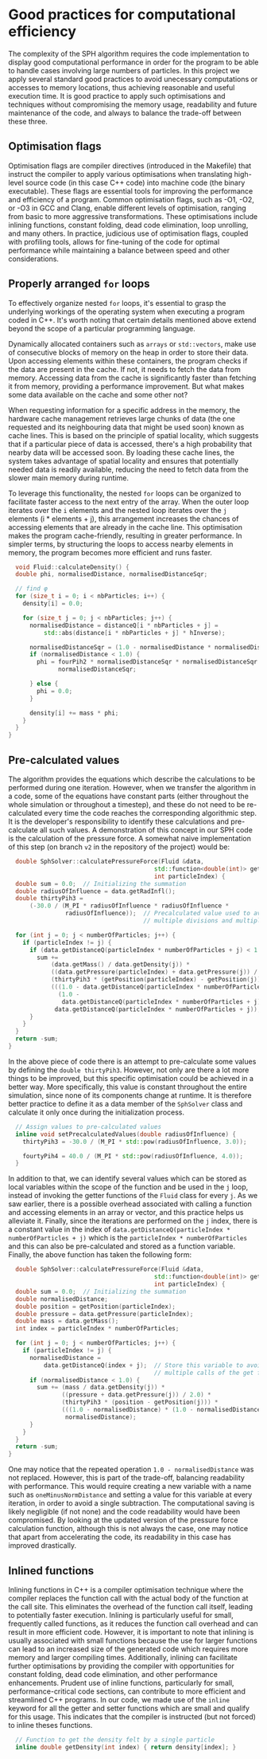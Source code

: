 # Good practices for computational efficiency

The complexity of the SPH algorithm requires the code implementation to display good computational performance in order for the program to be able to handle cases involving large numbers of particles. In this project we apply several standard good practices to avoid unecessary computations or accesses to memory locations, thus achieving reasonable and useful execution time. It is good practice to apply such optimisations and techniques without compromising the memory usage, readability and future maintenance of the code, and always to balance the trade-off between these three.

## Optimisation flags

Optimisation flags are compiler directives (introduced in the Makefile) that instruct the compiler to apply various optimisations when translating high-level source code (in this case C++ code) into machine code (the binary executable). These flags are essential tools for improving the performance and efficiency of a program. Common optimisation flags, such as -O1, -O2, or -O3 in GCC and Clang, enable different levels of optimisation, ranging from basic to more aggressive transformations. These optimisations include inlining functions, constant folding, dead code elimination, loop unrolling, and many others. In practice, judicious use of optimisation flags, coupled with profiling tools, allows for fine-tuning of the code for optimal performance while maintaining a balance between speed and other considerations.

## Properly arranged `for` loops

To effectively organize nested `for` loops, it's essential to grasp the underlying workings of the operating system when executing a program coded in C++. It's worth noting that certain details mentioned above extend beyond the scope of a particular programming language.

Dynamically allocated containers such as ```arrays``` or ```std::vectors```, make use of consecutive blocks of memory on the heap in order to store their data. Upon accessing elements within these containers, the program checks if the data are present in the cache. If not, it needs to fetch the data from memory. Accessing data from the cache is significantly faster than fetching it from memory, providing a performance improvement. But what makes some data available on the cache and some other not?

When requesting information for a specific address in the memory, the hardware cache management retrieves large chunks of data (the one requested and its neighbouring data that might be used soon) known as cache lines. This is based on the principle of spatial locality, which suggests that if a particular piece of data is accessed, there's a high probability that nearby data will be accessed soon. By loading these cache lines, the system takes advantage of spatial locality and ensures that potentially needed data is readily available, reducing the need to fetch data from the slower main memory during runtime.

To leverage this functionality, the nested `for` loops can be organized to facilitate faster access to the next entry of the array. When the outer loop iterates over the `i` elements and the nested loop iterates over the `j` elements (i * elements + j), this arrangement increases the chances of accessing elements that are already in the cache line. This optimisation makes the program cache-friendly, resulting in greater performance. In simpler terms, by structuring the loops to access nearby elements in memory, the program becomes more efficient and runs faster.

```cpp
  void Fluid::calculateDensity() {
  double phi, normalisedDistance, normalisedDistanceSqr;

  // find φ
  for (size_t i = 0; i < nbParticles; i++) {
    density[i] = 0.0;

    for (size_t j = 0; j < nbParticles; j++) {
      normalisedDistance = distanceQ[i * nbParticles + j] =
          std::abs(distance[i * nbParticles + j] * hInverse);

      normalisedDistanceSqr = (1.0 - normalisedDistance * normalisedDistance);
      if (normalisedDistance < 1.0) {
        phi = fourPih2 * normalisedDistanceSqr * normalisedDistanceSqr *
              normalisedDistanceSqr;

      } else {
        phi = 0.0;
      }

      density[i] += mass * phi;
    }
  }
}
```

## Pre-calculated values

The algorithm provides the equations which describe the calculations to be performed during one iteration. However, when we transfer the algorithm in a code, some of the equations have constant parts (either throughout the whole simulation or throughout a timestep), and these do not need to be re-calculated every time the code reaches the corresponding algorithmic step. It is the developer's responsibility to identify these calculations and pre-calculate all such values. A demonstration of this concept in our SPH code is the calculation of the pressure force. A somewhat naive implementation of this step (on branch `v2` in the repository of the project) would be:

```cpp
  double SphSolver::calculatePressureForce(Fluid &data,
                                         std::function<double(int)> getPosition,
                                         int particleIndex) {
  double sum = 0.0;  // Initializing the summation
  double radiusOfInfluence = data.getRadInfl();
  double thirtyPih3 =
      (-30.0 / (M_PI * radiusOfInfluence * radiusOfInfluence *
                radiusOfInfluence));  // Precalculated value used to avoid
                                      // multiple divisions and multiplications

  for (int j = 0; j < numberOfParticles; j++) {
    if (particleIndex != j) {
      if (data.getDistanceQ(particleIndex * numberOfParticles + j) < 1.0) {
        sum +=
            (data.getMass() / data.getDensity(j)) *
            ((data.getPressure(particleIndex) + data.getPressure(j)) / 2.0) *
            (thirtyPih3 * (getPosition(particleIndex) - getPosition(j))) *
            (((1.0 - data.getDistanceQ(particleIndex * numberOfParticles + j)) *
              (1.0 -
               data.getDistanceQ(particleIndex * numberOfParticles + j))) /
             data.getDistanceQ(particleIndex * numberOfParticles + j));
      }
    }
  }
  return -sum;
}
```

In the above piece of code there is an attempt to pre-calculate some values by defining the `double thirtyPih3`. However, not only are there a lot more things to be improved, but this specific optimisation could be achieved in a better way. More specifically, this value is constant throughout the entire simulation, since none of its components change at runtime. It is therefore better practice to define it as a data member of the `SphSolver` class and calculate it only once during the initialization process.

```cpp
  // Assign values to pre-calculated values
  inline void setPrecalculatedValues(double radiusOfInfluence) {
    thirtyPih3 = -30.0 / (M_PI * std::pow(radiusOfInfluence, 3.0));

    fourtyPih4 = 40.0 / (M_PI * std::pow(radiusOfInfluence, 4.0));
  }
```

In addition to that, we can identify several values which can be stored as local variables within the scope of the function and be used in the `j` loop, instead of invoking the getter functions of the `Fluid` class for every `j`. As we saw earlier, there is a possible overhead associated with calling a function and accessing elements in an array or vector, and this practice helps us alleviate it. Finally, since the iterations are performed on the `j` index, there is a constant value in the index of `data.getDistanceQ(particleIndex * numberOfParticles + j)` which is the `particleIndex * numberOfParticles` and this can also be pre-calculated and stored as a function variable. Finally, the above function has taken the following form:

```cpp
  double SphSolver::calculatePressureForce(Fluid &data,
                                         std::function<double(int)> getPosition,
                                         int particleIndex) {
  double sum = 0.0;  // Initializing the summation
  double normalisedDistance;
  double position = getPosition(particleIndex);
  double pressure = data.getPressure(particleIndex);
  double mass = data.getMass();
  int index = particleIndex * numberOfParticles;

  for (int j = 0; j < numberOfParticles; j++) {
    if (particleIndex != j) {
      normalisedDistance =
          data.getDistanceQ(index + j);  // Store this variable to avoid
                                         // multiple calls of the get function
      if (normalisedDistance < 1.0) {
        sum += (mass / data.getDensity(j)) *
               ((pressure + data.getPressure(j)) / 2.0) *
               (thirtyPih3 * (position - getPosition(j))) *
               (((1.0 - normalisedDistance) * (1.0 - normalisedDistance)) /
                normalisedDistance);
      }
    }
  }
  return -sum;
}
```

One may notice that the repeated operation `1.0 - normalisedDistance` was not replaced. However, this is part of the trade-off, balancing readability with performance. This would require creating a new variable with a name such as `oneMinusNormDistance` and setting a value for this variable at every iteration, in order to avoid a single subtraction. The computational saving is likely negligible (if not none) and the code readability would have been compromised. By looking at the updated version of the pressure force calculation function, although this is not always the case, one may notice that apart from accelerating the code, its readability in this case has improved drastically.

## Inlined functions

Inlining functions in C++ is a compiler optimisation technique where the compiler replaces the function call with the actual body of the function at the call site. This eliminates the overhead of the function call itself, leading to potentially faster execution. Inlining is particularly useful for small, frequently called functions, as it reduces the function call overhead and can result in more efficient code. However, it is important to note that inlining is usually associated with small functions because the use for larger functions can lead to an increased size of the generated code which requires more memory and larger compiling times. Additionally, inlining can facilitate further optimisations by providing the compiler with opportunities for constant folding, dead code elimination, and other performance enhancements. Prudent use of inline functions, particularly for small, performance-critical code sections, can contribute to more efficient and streamlined C++ programs. In our code, we made use of the `inline` keyword for all the getter and setter functions which are small and qualify for this usage. This indicates that the compiler is instructed (but not forced) to inline theses functions.

```cpp
  // Function to get the density felt by a single particle
  inline double getDensity(int index) { return density[index]; }
```
